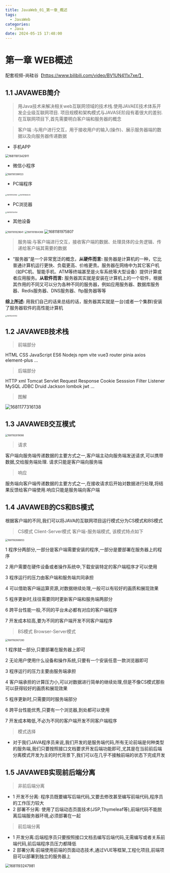 ```yaml
---
title: JavaWeb_01_第一章_概述
tags:
  - JavaWeb
categories:
  - Java
date: 2024-05-15 17:48:00
---
```



# 第一章 WEB概述

配套视频-尚硅谷【https://www.bilibili.com/video/BV1UN411x7xe/】

## 1.1 JAVAWEB简介

> 用Java技术来解决相关web互联网领域的技术栈.使用JAVAEE技术体系开发企业级互联网项目. 项目规模和架构模式与JAVASE阶段有着很大的差别. 在互联网项目下,首先需要明白客户端和服务器的概念

> 客户端 :与用户进行交互，用于接收用户的输入(操作)、展示服务器端的数据以及向服务器传递数据

+ 手机APP

<img src="JavaWeb_01_第一章_概述/1681181342911.png" alt="1681181342911" style="zoom: 67%;" />

+ 微信小程序

<img src="JavaWeb_01_第一章_概述/1681181399123.png" alt="1681181399123" style="zoom: 50%;" />

+ PC端程序

<img src="JavaWeb_01_第一章_概述/1681181558166.png" alt="1681181558166" style="zoom:33%;" />

<img src="JavaWeb_01_第一章_概述/1681181668235.png" alt="1681181668235" style="zoom:33%;" />

+ PC浏览器

<img src="JavaWeb_01_第一章_概述/1681181764764.png" alt="1681181764764" style="zoom: 33%;" />

+ 其他设备

<img src="JavaWeb_01_第一章_概述/1681181829641.png" alt="1681181829641" style="zoom: 50%;" />





<img src="JavaWeb_01_第一章_概述/1681181884366.png" alt="1681181884366" style="zoom: 50%;" />

<img src="JavaWeb_01_第一章_概述/1681181975807.png" alt="1681181975807" style="zoom: 80%;" />

> 服务端:与客户端进行交互，接收客户端的数据、处理具体的业务逻辑、传递给客户端其需要的数据

+ “服务器”是一个非常宽泛的概念，**从硬件而言:** 服务器是计算机的一种，它比普通计算机运行更快、负载更高、价格更贵。服务器在网络中为其它客户机（如PC机、智能手机、ATM等终端甚至是火车系统等大型设备）提供计算或者应用服务。**从软件而言:** 服务器其实就是安装在计算机上的一个软件，根据其作用的不同又可以分为各种不同的服务器，例如应用服务器、数据库服务器、Redis服务器、DNS服务器、ftp服务器等等

**综上所述:** 用我们自己的话来总结的话，服务器其实就是一台(或者一个集群)安装了服务器软件的高性能计算机

<img src="JavaWeb_01_第一章_概述/1681182451912.png" alt="1681182451912" style="zoom: 33%;" />



## 1.2 JAVAWEB技术栈

> 前端部分

HTML CSS  JavaScript ES6 Nodejs npm vite vue3 router pinia  axios  element-plus ...

> 后端部分

HTTP xml Tomcat  Servlet   Request   Response  Cookie  Sesssion  Filter Listener MySQL JDBC  Druid  Jackson lombok jwt ...

> 图解

![1681177316138](JavaWeb_01_第一章_概述/1681177316138.png)

## 1.3  JAVAWEB交互模式

<img src="JavaWeb_01_第一章_概述/1681182819066.png" alt="1681182819066" style="zoom:50%;" />

> 请求

客户端向服务端传递数据的主要方式之一,客户端主动向服务端发送请求,可以携带数据,交给服务端处理. 请求只能是客户端向服务端

> 响应

服务端向客户端传递数据的主要方式之一,在接收请求后开始对数据进行处理,将结果反馈给客户端使用.响应只能是服务端向客户端

## 1.4 JAVAWEB的CS和BS模式

根据客户端的不同,我们可以将JAVA的互联网项目运行模式分为CS模式和BS模式

> CS模式  Client-Server模式   客户端-服务端模式, 该模式特点如下

<img src="JavaWeb_01_第一章_概述/1681192888853.png" alt="1681192888853" style="zoom:50%;" />

1 程序分两部分,一部分是客户端需要安装的程序,一部分是要部署在服务器上的程序

2 用户需要在硬件设备或者操作系统中,下载安装特定的客户端程序才可以使用

3 程序运行的压力由客户端和服务端共同承担

4 可以借助客户端运算资源,对数据继续处理,一般可以有较好的画质和展现效果

5 程序更新时,往往需要同时更新客户端和服务端两部分

6 跨平台性能一般,不同的平台未必都有对应的客户端程序

7 开发成本较高,要为不同的客户端开发不同客户端程序

> BS模式 Browser-Server模式

<img src="JavaWeb_01_第一章_概述/1681192907280.png" alt="1681192907280" style="zoom:50%;" />

1 程序就一部分,只要部署在服务器上即可

2 无论用户使用什么设备和操作系统,只要有一个安装任意一款浏览器即可

3 程序运行的压力主要由服务端承担

4 客户端承担的计算压力小,可以对数据进行简单的继续处理,但是不像CS模式那些可以获得较好的画质和展现效果

5 程序更新时,只需要同时服务端部分

6 跨平台性能优秀,只要有一个浏览器,到处都可以使用

7 开发成本略低,不必为不同的客户端开发不同客户端程序

> 模式选择

+ 对于我们JAVA程序员来说,我们开发的是服务端代码,所有无论前端是何种类型的服务端,我们只要按照接口文档要求开发后端功能即可,尤其是在当前前后端分离模式开发为主的时代背景下,我们可以在几乎不接触前端的状态下完成开发

## 1.5 JAVAWEB实现前后端分离

> 非前后端分离

+ 1 开发不分离: 程序员既要编写后端代码,又要去修改甚至编写前端代码,程序员的工作压力较大
+ 2 部署不分离: 使用了后端动态页面技术(JSP,Thymeleaf等),前端代码不能脱离后端服务器环境,必须部署在一起

> 前后端分离

+ 1 开发分离:后端程序员只要按照接口文档去编写后端代码,无需编写或者关系前端代码,前后端程序员压力都降低
+ 2 部署分离:前端使用前端的页面动态技术,通过VUE等框架,工程化项目,前端项目可以部署到独立的服务器上

<img src="JavaWeb_01_第一章_概述/1681193247981.png" alt="1681193247981" style="zoom: 80%;" />





